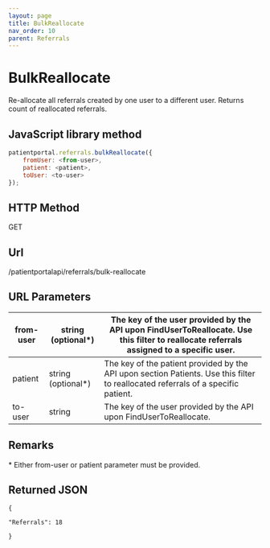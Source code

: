 ```yaml
---
layout: page
title: BulkReallocate
nav_order: 10
parent: Referrals
---
```


# BulkReallocate

Re-allocate all referrals created by one user to a different user. Returns count of reallocated referrals.

## JavaScript library method

```javascript
patientportal.referrals.bulkReallocate({
    fromUser: <from-user>,
    patient: <patient>,
    toUser: <to-user>
});
```

## HTTP Method

GET

## ****Url****

/patientportalapi/referrals/bulk-reallocate

## URL Parameters

| from-user | string (optional\*) | The key of the user provided by the API upon FindUserToReallocate. Use this filter to reallocate referrals assigned to a specific user. |
| --- | --- | --- |
| patient | string (optional\*) | The key of the patient provided by the API upon section Patients. Use this filter to reallocated referrals of a specific patient. |
| to-user | string | The key of the user provided by the API upon FindUserToReallocate. |

## Remarks

\* Either from-user or patient parameter must be provided.

## Returned JSON

```
{

"Referrals": 18

}
```
